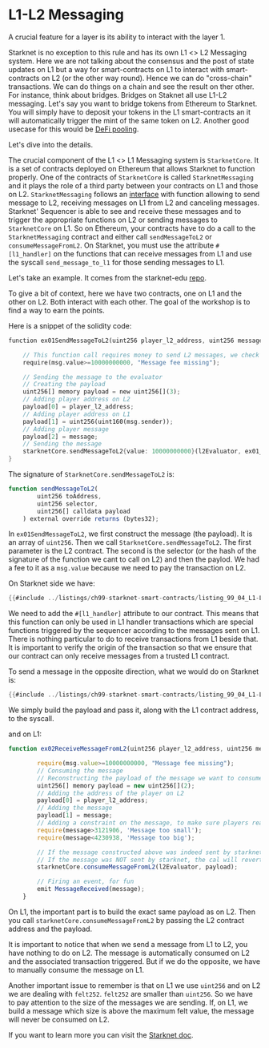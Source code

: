 # L1-L2 Messaging

A crucial feature for a layer is its ability to interact with the layer 1.

Starknet is no exception to this rule and has its own L1 <> L2 Messaging system. Here we are not talking about the consensus and the post of state updates on L1 but a way for smart-contracts on L1 to interact with smart-contracts on L2 (or the other way round). Hence we can do "cross-chain" transactions. We can do things on a chain and see the result on ther other. For instance, think about bridges. Bridges on Staknet all use L1-L2 messaging. Let's say you want to bridge tokens from Ethereum to Starknet. You will simply have to deposit your tokens in the L1 smart-contracts an it will automatically trigger the mint of the same token on L2. Another good usecase for this would be [DeFi pooling](https://starkware.co/resource/defi-pooling/).

Let's dive into the details.

The crucial component of the L1 <> L1 Messaging system is `StarknetCore`. It is a set of contracts deployed on Ethereum that allows Starknet to function properly. One of the contracts of `StarknetCore` is called `StarknetMessaging` and it plays the role of a third party between your contracts on L1 and those on L2. `StarknetMessaging` follows an [interface](https://github.com/starkware-libs/cairo-lang/blob/4e233516f52477ad158bc81a86ec2760471c1b65/src/starkware/starknet/eth/IStarknetMessaging.sol#L6) with function allowing to send message to L2, receiving messages on L1 from L2 and canceling messages. Starknet' Sequencer is able to see and receive these messages and to trigger the appropriate functions on L2 or sending messages to `StarknetCore` on L1. So on Ethereum, your contracts have to do a call to the `StarknetMessaging` contract and either call `sendMessageToL2` or `consumeMessageFromL2`. On Starknet, you must use the attribute `#[l1_handler]` on the functions that can receive messages from L1 and use the syscall `send_message_to_l1` for those sending messages to L1.

Let's take an example. It comes from the starknet-edu [repo](https://github.com/starknet-edu/starknet-messaging-bridge/tree/main).

To give a bit of context, here we have two contracts, one on L1 and the other on L2. Both interact with each other. The goal of the workshop is to find a way to earn the points.

Here is a snippet of the solidity code:

```rust
function ex01SendMessageToL2(uint256 player_l2_address, uint256 message) external payable{

    // This function call requires money to send L2 messages, we check there is enough
    require(msg.value>=10000000000, "Message fee missing");

    // Sending the message to the evaluator
    // Creating the payload
    uint256[] memory payload = new uint256[](3);
    // Adding player address on L2
    payload[0] = player_l2_address;
    // Adding player address on L1
    payload[1] = uint256(uint160(msg.sender));
    // Adding player message
    payload[2] = message;
    // Sending the message
    starknetCore.sendMessageToL2{value: 10000000000}(l2Evaluator, ex01_selector, payload);
}
```

The signature of `StarknetCore.sendMessageToL2` is:

```js
function sendMessageToL2(
        uint256 toAddress,
        uint256 selector,
        uint256[] calldata payload
    ) external override returns (bytes32);
```

In `ex01SendMessageToL2`, we first construct the message (the payload). It is an array of `uint256`. Then we call `StarknetCore.sendMessageToL2`. The first parameter is the L2 contract. The second is the selector (or the hash of the signature of the function we cant to call on L2) and then the paylod. We had a fee to it as a `msg.value` because we need to pay the transaction on L2.

On Starknet side we have:

```rust
{{#include ../listings/ch99-starknet-smart-contracts/listing_99_04_L1-L2-messaging.cairo:here}}
```

We need to add the `#[l1_handler]` attribute to our contract. This means that this function can only be used in L1 handler transactions which are special functions triggered by the sequencer according to the messages sent on L1. There is nothing particular to do to receive transactions from L1 beside that. It is important to verify the origin of the transaction so that we ensure that our contract can only receive messages from a trusted L1 contract.

To send a message in the opposite direction, what we would do on Starknet is:

```rust
{{#include ../listings/ch99-starknet-smart-contracts/listing_99_04_L1-L2-messaging.cairo:l2l1}}
```

We simply build the payload and pass it, along with the L1 contract address, to the syscall.

and on L1:

```js
function ex02ReceiveMessageFromL2(uint256 player_l2_address, uint256 message) external payable{

        require(msg.value>=10000000000, "Message fee missing");
        // Consuming the message
        // Reconstructing the payload of the message we want to consume
        uint256[] memory payload = new uint256[](2);
        // Adding the address of the player on L2
        payload[0] = player_l2_address;
        // Adding the message
        payload[1] = message;
        // Adding a constraint on the message, to make sure players read BOTH contracts ;-)
        require(message>3121906, 'Message too small');
        require(message<4230938, 'Message too big');

        // If the message constructed above was indeed sent by starknet, this returns the hash of the message
        // If the message was NOT sent by starknet, the cal will revert
        starknetCore.consumeMessageFromL2(l2Evaluator, payload);

        // Firing an event, for fun
        emit MessageReceived(message);
    }
```

On L1, the important part is to build the exact same payload as on L2. Then you call `starknetCore.consumeMessageFromL2` by passing the L2 contract address and the payload.

It is important to notice that when we send a message from L1 to L2, you have nothing to do on L2. The message is automatically consumed on L2 and the associated transaction triggered. But if we do the opposite, we have to manually consume the message on L1.

Another important issue to remember is that on L1 we use `uint256` and on L2 we are dealing with `felt252`. `felt252` are smaller than `uint256`. So we have to pay attention to the size of the messages we are sending. If, on L1, we build a message which size is above the maximum felt value, the message will never be consumed on L2.

If you want to learn more you can visit the [Starknet doc](https://docs.starknet.io/documentation/architecture_and_concepts/L1-L2_Communication/messaging-mechanism/).
